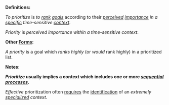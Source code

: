 **Definitions:**

*To prioritize* is *to [rank](https://github.com/gcassel/Modular-Organization-Terminology/blob/master/terms/rank.md) [goals](https://github.com/gcassel/Modular-Organization-Terminology/blob/master/terms/goal.md)* according to their *[perceived](https://github.com/gcassel/Modular-Organization-Terminology/blob/master/terms/perceive.md) [importance](https://github.com/gcassel/Modular-Organization-Terminology/blob/master/terms/importance.md) in a [specific](https://github.com/gcassel/Modular-Organization-Terminology/blob/master/terms/specific.md) time-sensitive [context](https://github.com/gcassel/Modular-Organization-Terminology/blob/master/terms/context.md)*.

*Priority* is *perceived importance within a time-sensitive context*.
		
**Other [Forms](https://github.com/gcassel/Modular-Organization-Terminology/blob/master/terms/form.md):**  

*A priority* is a goal which *ranks highly* (or *would* rank highly) in a prioritized list.
	
**Notes:**  

***Prioritize* usually implies a context which includes one or more *[sequential](https://github.com/gcassel/Modular-Organization-Terminology/blob/master/terms/sequence.md) [processes](https://github.com/gcassel/Modular-Organization-Terminology/blob/master/terms/process.md).***

*Effective* prioritization often [requires](https://github.com/gcassel/Modular-Organization-Terminology/blob/master/terms/require.md) the [identification](https://github.com/gcassel/Modular-Organization-Terminology/blob/master/terms/identify.md) of an *extremely [specialized](https://github.com/gcassel/Modular-Organization-Terminology/blob/master/terms/specialize.md) context*.
